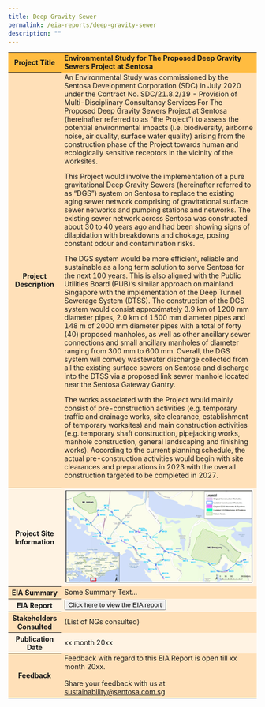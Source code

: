 ```yaml
---
title: Deep Gravity Sewer
permalink: /eia-reports/deep-gravity-sewer
description: ""
---
```

<table id="eia_reportTable">
  <tr style="background-color: #ffbc40; font-weight: bold;">
    <th>Project Title</th>
    <td>Environmental Study for The Proposed Deep Gravity Sewers Project at Sentosa</td>
  </tr>
  <tr style="background-color: #ffe0b8;">
    <th>Project Description</th>
    <td>An Environmental Study was commissioned by the Sentosa Development Corporation (SDC) in July 2020 under the Contract No. SDC/21.8.2/19 - Provision of Multi-Disciplinary Consultancy Services For The Proposed Deep Gravity Sewers Project at Sentosa (hereinafter referred to as “the Project”) to assess the potential environmental impacts (i.e. biodiversity, airborne noise, air quality, surface water quality) arising from the construction phase of the Project towards human and ecologically sensitive receptors in the vicinity of the worksites.

This Project would involve the implementation of a pure gravitational Deep Gravity Sewers (hereinafter referred to as “DGS”) system on Sentosa to replace the existing aging sewer network comprising of gravitational surface sewer networks and pumping stations and networks. The existing sewer network across Sentosa was constructed about 30 to 40 years ago and had been showing signs of dilapidation with breakdowns and chokage, posing constant odour and contamination risks.

The DGS system would be more efficient, reliable and sustainable as a long term solution to serve Sentosa for the next 100 years. This is also aligned with the Public Utilities Board (PUB)’s similar approach on mainland Singapore with the implementation of the Deep Tunnel Sewerage System (DTSS).
The construction of the DGS system would consist approximately 3.9 km of 1200 mm diameter pipes, 2.0 km of 1500 mm diameter pipes and 148 m of 2000 mm diameter pipes with a total of forty (40) proposed manholes, as well as other ancillary sewer connections and small ancillary manholes of diameter ranging from 300 mm to 600 mm. Overall, the DGS system will convey wastewater discharge collected from all the existing surface sewers on Sentosa and discharge into the DTSS via a proposed link sewer manhole located near the Sentosa Gateway Gantry.

The works associated with the Project would mainly consist of pre-construction activities (e.g. temporary traffic and drainage works, site clearance, establishment of temporary worksites) and main construction activities (e.g. temporary shaft construction, pipejacking works, manhole construction, general landscaping and finishing works). According to the current planning schedule, the actual pre-construction activities would begin with site clearances and preparations in 2023 with the overall construction targeted to be completed in 2027.
</td>
  </tr>  
  <tr style="background-color: #fff3e3;">
    <th>Project Site Information</th>
    <td><img src="/images/eia/Untitled.png"/></td>
  </tr>
  <tr style="background-color: #ffe0b8;">
    <th>EIA Summary</th>
    <td>Some Summary Text...</td>
  </tr>
  <tr style="background-color: #fff3e3;">
    <th>EIA Report</th>
    <td>
        <form method="get" action="https://isomer-sentosa-staging.netlify.app/files/resources/news/20200311_Media_Release_IA_Waiver_Business_Support.pdf">
          <button id="eia_getReport" type="submit">Click here to view the EIA report</button>
        </form>
    </td>
  </tr>
  <tr style="background-color: #ffe0b8;">
    <th>Stakeholders Consulted</th>
    <td>(List of NGs consulted)</td>
  </tr>
  <tr style="background-color: #fff3e3;">
    <th>Publication Date</th>
    <td>xx month 20xx </td>
  </tr>
  <tr style="background-color: #ffe0b8;">
    <th>Feedback</th>
    <td>
       Feedback with regard to this EIA Report is open till xx month 20xx.<br><br>
      Share your feedback with us at <br>
      <a href="mailto:sustainability@sentosa.com.sg">sustainability@sentosa.com.sg</a>
    </td>
  </tr>
</table>